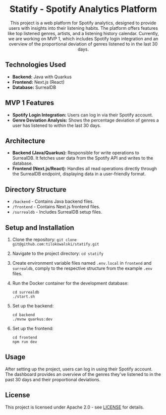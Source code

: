 <h1 align="center">
    Statify - Spotify Analytics Platform
</h1>

<p align="center">
    This project is a web platform for Spotify analytics, designed to provide users with insights into their listening habits. The platform offers features like top listened genres, artists, and a listening history calendar. Currently, we are working on MVP 1, which includes Spotify login integration and an overview of the proportional deviation of genres listened to in the last 30 days.
</p>

## Technologies Used

- **Backend:** Java with Quarkus
- **Frontend:** Next.js (React)
- **Database:** SurrealDB

## MVP 1 Features

- **Spotify Login Integration:** Users can log in via their Spotify account.
- **Genre Deviation Analysis:** Shows the percentage deviation of genres a user has listened to within the last 30 days.

## Architecture

- **Backend (Java/Quarkus):** Responsible for write operations to SurrealDB. It fetches user data from the Spotify API and writes to the database.
- **Frontend (Next.js/React):** Handles all read operations directly through the SurrealDB endpoint, displaying data in a user-friendly format.

## Directory Structure

- `/backend` - Contains Java backend files.
- `/frontend` - Contains Next.js frontend files.
- `/surrealdb` - Includes SurrealDB setup files.

## Setup and Installation

1. Clone the repository: `git clone git@github.com:tilokowalski/statify.git`
2. Navigate to the project directory: `cd statify`
3. Create environment variable files named `.env.local` in `frontend` and `surrealdb`, comply to the respective structure from the example `.env` files.

4. Run the Docker container for the development database:
    ```
    cd surrealdb
    ./start.sh
    ```
5. Set up the backend:
    ```
    cd backend
    ./mvnw quarkus:dev
    ```
6. Set up the frontend:
    ```
    cd frontend
    npm run dev
    ```

## Usage

After setting up the project, users can log in using their Spotify account. The dashboard provides an overview of the genres they've listened to in the past 30 days and their proportional deviations.

## License
This project is licensed under Apache 2.0 - see [LICENSE](LICENSE) for details.
